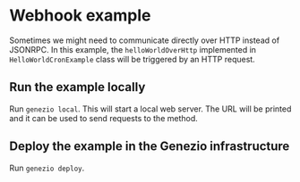 # Webhook example

Sometimes we might need to communicate directly over HTTP instead of JSONRPC. In this example, the `helloWorldOverHttp` implemented in `HelloWorldCronExample` class will be triggered by an HTTP request.

## Run the example locally

Run `genezio local`. This will start a local web server. The URL will be printed and it can be used to send requests to the method.

## Deploy the example in the Genezio infrastructure

Run `genezio deploy`.
